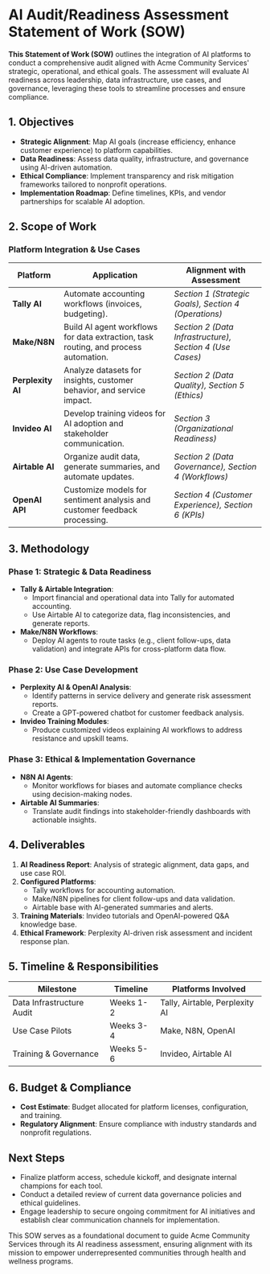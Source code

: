 # AI Audit/Readiness Assessment Statement of Work (SOW)

**This Statement of Work (SOW)** outlines the integration of AI platforms to conduct a comprehensive audit aligned with Acme Community Services' strategic, operational, and ethical goals. The assessment will evaluate AI readiness across leadership, data infrastructure, use cases, and governance, leveraging these tools to streamline processes and ensure compliance.

## 1. Objectives

- **Strategic Alignment**: Map AI goals (increase efficiency, enhance customer experience) to platform capabilities.
- **Data Readiness**: Assess data quality, infrastructure, and governance using AI-driven automation.
- **Ethical Compliance**: Implement transparency and risk mitigation frameworks tailored to nonprofit operations.
- **Implementation Roadmap**: Define timelines, KPIs, and vendor partnerships for scalable AI adoption.

## 2. Scope of Work

### Platform Integration & Use Cases

| **Platform** | **Application** | **Alignment with Assessment** |
| --- | --- | --- |
| **Tally AI** | Automate accounting workflows (invoices, budgeting). | _Section 1 (Strategic Goals), Section 4 (Operations)_ |
| **Make/N8N** | Build AI agent workflows for data extraction, task routing, and process automation. | _Section 2 (Data Infrastructure), Section 4 (Use Cases)_ |
| **Perplexity AI** | Analyze datasets for insights, customer behavior, and service impact. | _Section 2 (Data Quality), Section 5 (Ethics)_ |
| **Invideo AI** | Develop training videos for AI adoption and stakeholder communication. | _Section 3 (Organizational Readiness)_ |
| **Airtable AI** | Organize audit data, generate summaries, and automate updates. | _Section 2 (Data Governance), Section 4 (Workflows)_ |
| **OpenAI API** | Customize models for sentiment analysis and customer feedback processing. | _Section 4 (Customer Experience), Section 6 (KPIs)_ |

## 3. Methodology

### Phase 1: Strategic & Data Readiness

- **Tally & Airtable Integration**:
  - Import financial and operational data into Tally for automated accounting.
  - Use Airtable AI to categorize data, flag inconsistencies, and generate reports.
- **Make/N8N Workflows**:
  - Deploy AI agents to route tasks (e.g., client follow-ups, data validation) and integrate APIs for cross-platform data flow.

### Phase 2: Use Case Development

- **Perplexity AI & OpenAI Analysis**:
  - Identify patterns in service delivery and generate risk assessment reports.
  - Create a GPT-powered chatbot for customer feedback analysis.
- **Invideo Training Modules**:
  - Produce customized videos explaining AI workflows to address resistance and upskill teams.

### Phase 3: Ethical & Implementation Governance

- **N8N AI Agents**:
  - Monitor workflows for biases and automate compliance checks using decision-making nodes.
- **Airtable AI Summaries**:
  - Translate audit findings into stakeholder-friendly dashboards with actionable insights.

## 4. Deliverables

1. **AI Readiness Report**: Analysis of strategic alignment, data gaps, and use case ROI.
2. **Configured Platforms**:
   - Tally workflows for accounting automation.
   - Make/N8N pipelines for client follow-ups and data validation.
   - Airtable base with AI-generated summaries and alerts.
3. **Training Materials**: Invideo tutorials and OpenAI-powered Q&A knowledge base.
4. **Ethical Framework**: Perplexity AI-driven risk assessment and incident response plan.

## 5. Timeline & Responsibilities

| **Milestone** | **Timeline** | **Platforms Involved** |
| --- | --- | --- |
| Data Infrastructure Audit | Weeks 1-2 | Tally, Airtable, Perplexity AI |
| Use Case Pilots | Weeks 3-4 | Make, N8N, OpenAI |
| Training & Governance | Weeks 5-6 | Invideo, Airtable AI |

## 6. Budget & Compliance

- **Cost Estimate**: Budget allocated for platform licenses, configuration, and training.
- **Regulatory Alignment**: Ensure compliance with industry standards and nonprofit regulations.

## Next Steps

- Finalize platform access, schedule kickoff, and designate internal champions for each tool.
- Conduct a detailed review of current data governance policies and ethical guidelines.
- Engage leadership to secure ongoing commitment for AI initiatives and establish clear communication channels for implementation. 

This SOW serves as a foundational document to guide Acme Community Services through its AI readiness assessment, ensuring alignment with its mission to empower underrepresented communities through health and wellness programs.
